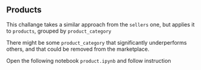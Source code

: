 ## Products

This challange takes a similar approach from the `sellers` one, but applies it to `products`, grouped by `product_category`

There might be some `product_category` that significantly underperforms others, and that could be removed from the marketplace.

Open the following notebook `product.ipynb` and follow instruction


